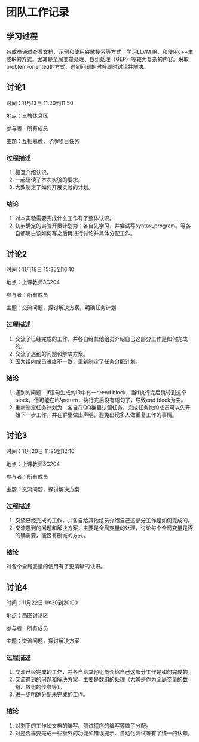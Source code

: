 # 团队工作记录

## 学习过程

各成员通过查看文档、示例和使用谷歌搜索等方式，学习LLVM IR、和使用c++生成IR的方式。尤其是全局变量处理、数组处理（GEP）等较为复杂的内容。采取problem-oriented的方式，遇到问题的时候即时讨论并解决。

## 讨论1

时间：11月13日 11:20到11:50

地点：三教休息区

参与者：所有成员

主题：互相熟悉，了解项目任务

### 过程描述

1. 相互介绍认识。
2. 一起研读了本次实验的要求。
3. 大致制定了如何开展实验的计划。

### 结论

1. 对本实验需要完成什么工作有了整体认识。
2. 初步确定的实验开展计划为：各自先学习，并尝试写syntax_program。等各自都明白该如何写之后再进行讨论并具体分配工作。

## 讨论2

时间：11月18日 15:35到16:10

地点：上课教师3C204

参与者：所有成员

主题：交流问题，探讨解决方案，明确任务计划

### 过程描述

1. 交流了已经完成的工作，并各自给其他组员介绍自己这部分工作是如何完成的。
2. 交流了遇到的问题和解决方案。
3. 因为组内成员进度不一致，重新制定了任务分配计划。

### 结论

1. 遇到的问题：if语句生成的IR中有一个end block，当if执行完后跳转到这个block，但可能在if内return，执行完后没有语句了，导致end block为空。
2. 重新制定任务计划为：各自在QQ群里认领任务，完成任务快的成员可以先开始下一步工作，并在群里做出声明，避免出现多人做重复工作的事情。


## 讨论3

时间：11月20日 11:20到12:10

地点：上课教师3C204

参与者：所有成员

主题：交流问题，探讨解决方案

### 过程描述

1. 交流已经完成的工作，并各自给其他组员介绍自己这部分工作是如何完成的。
2. 交流遇到的问题和解决方案，主要是全局变量的处理，讨论每个全局变量是否的确需要，能否有删减的方式。

### 结论

对各个全局变量的使用有了更清晰的认识。

## 讨论4

时间：11月22日 19:30到20:00

地点：西图讨论区

参与者：所有成员

主题：交流问题，探讨解决方案

### 过程描述

1. 交流已经完成的工作，并各自给其他组员介绍自己这部分工作是如何完成的。
2. 交流遇到的问题和解决方案，主要是数组的处理（尤其是作为全局变量的数组、数组的传参等）。
3. 进一步明确分配未完成的工作。

### 结论

1. 对剩下的工作如文档的编写、测试程序的编写等做了分配。
2. 对是否需要完成一些额外的功能如错误提示、自动化测试等有了统一的认知。
